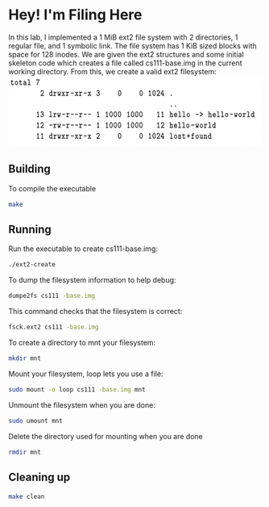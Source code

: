 # Hey! I'm Filing Here

In this lab, I  implemented a 1 MiB ext2 file system with 2 directories, 1 regular file, and 1 symbolic link. The file system has 1 KiB sized blocks with space for 128 inodes. We are given the ext2 structures and some initial skeleton code which creates a file called cs111-base.img in the current working directory. From this, we create a valid ext2 filesystem:
<img title="File system created" walt="Alt text" src="./file_system.png" width=550 height=140>

## Building
To compile the executable
```bash
make
```

## Running
Run the executable to create cs111-base.img:
```bash 
./ext2-create
```

To dump the filesystem information to help debug:
```bash
dumpe2fs cs111 -base.img
```
This command checks that the filesystem is correct:
```bash 
fsck.ext2 cs111 -base.img
```
To create a directory to mnt your filesystem:
```bash
mkdir mnt
```
Mount your filesystem, loop lets you use a file:
```bash 
sudo mount -o loop cs111 -base.img mnt
```
Unmount the filesystem when you are done:
```bash
sudo umount mnt 
```
Delete the directory used for mounting when you are done
```bash
rmdir mnt
```

## Cleaning up
```bash
make clean
```

